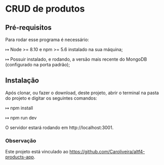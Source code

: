 # CRUD de produtos

## Pré-requisitos

Para rodar esse programa é necessário:

↦ Node >= 8.10 e npm >= 5.6 instalado na sua máquina;

↦ Possuir instalado, e rodando, a versão mais recente do MongoDB (configurado na porta padrão);

## Instalação

Após clonar, ou fazer o download, deste projeto, abrir o terminal na pasta do projeto e digitar os seguintes comandos:

↦ npm install

↦ npm run dev

O servidor estará rodando em http://localhost:3001.

### Observação

Este projeto está vinculado ao https://github.com/Caroliveira/altf4-products-app.
